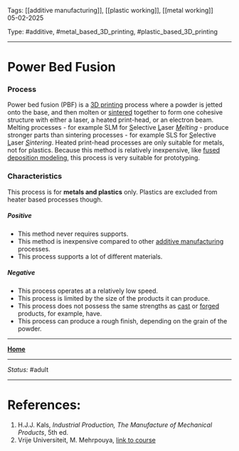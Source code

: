 Tags: [[additive manufacturing]], [[plastic working]], [[metal working]] <br>05-02-2025

Type: #additive, #metal_based_3D_printing, #plastic_based_3D_printing

---
# Power Bed Fusion
### Process
Power bed fusion (PBF) is a [3D printing](!%20Manufacturing%20Technologies%20Overview.md#Terms%20and%20Disambiguation) process where a powder is jetted onto the base, and then molten or [sintered](Sintering.md) together to form one cohesive structure with either a laser, a heated print-head, or an electron beam.
Melting processes - for example SLM for <u>S</u>elective <u>L</u>aser _<u>M</u>elting_ - produce stronger parts than sintering processes - for example SLS for <u>S</u>elective <u>L</u>aser _<u>S</u>intering_.
Heated print-head processes are only suitable for metals, not for plastics.
Because this method is relatively inexpensive, like [fused deposition modeling](FDM%20-%20Fused%20Deposition%20Modeling.md), this process is very suitable for prototyping.
### Characteristics
This process is for __metals and plastics__ only. Plastics are excluded from heater based processes though.
##### Positive
- This method never requires supports.
- This method is inexpensive compared to other [additive manufacturing](!%20Manufacturing%20Technologies%20Overview.md#Terms%20and%20Disambiguation) processes.
- This process supports a lot of different materials.
##### Negative
- This process operates at a relatively low speed.
- This process is limited by the size of the products it can produce.
- This process does not possess the same strengths as [cast](!%20Manufacturing%20Technologies%20Overview.md#1%20-%20casting) or [forged](Forging.md) products, for example, have.
- This process can produce a rough finish, depending on the grain of the powder.







---
__[Home](!%20Manufacturing%20Technologies%20Overview.md)__

---
_Status:_ #adult

---
# References:

1. H.J.J. Kals, _Industrial Production, The Manufacture of Mechanical Products_, 5th ed.
2. Vrije Universiteit, M. Mehrpouya, [link to course](https://canvas.utwente.nl/courses/15351)